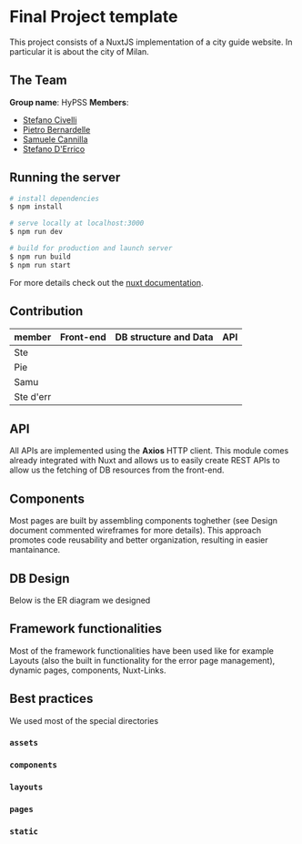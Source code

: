 # Final Project template

This project consists of a NuxtJS implementation of a city guide website. In particular it is about the city of Milan.

## The Team

**Group name**: HyPSS
**Members**:

- [Stefano Civelli](https://github.com/Stefano-Civelli)
- [Pietro Bernardelle](https://github.com/PietroBernardelle)
- [Samuele Cannilla](https://github.com/scannilla)
- [Stefano D'Errico](https://github.com/stefanoderr)

## Running the server

```bash
# install dependencies
$ npm install

# serve locally at localhost:3000
$ npm run dev

# build for production and launch server
$ npm run build
$ npm run start
```

For more details check out the [nuxt documentation](https://nuxtjs.org).

## Contribution

| member    | Front-end | DB structure and Data | API |
| --------- | --------- | --------------------- | --- |
| Ste       |           |                       |     |
| Pie       |           |                       |     |
| Samu      |           |                       |     |
| Ste d'err |           |                       |     |

## API

All APIs are implemented using the **Axios** HTTP client. This module comes already integrated with Nuxt and allows us to easily create REST APIs to allow us the fetching of DB resources from the front-end.

## Components

Most pages are built by assembling components toghether (see Design document commented wireframes for more details). This approach promotes code reusability and better organization, resulting in easier mantainance.

## DB Design

Below is the ER diagram we designed

## Framework functionalities

Most of the framework functionalities have been used like for example Layouts (also the built in functionality for the error page management), dynamic pages, components, Nuxt-Links.

## Best practices

We used most of the special directories

### `assets`

### `components`

### `layouts`

### `pages`

### `static`
